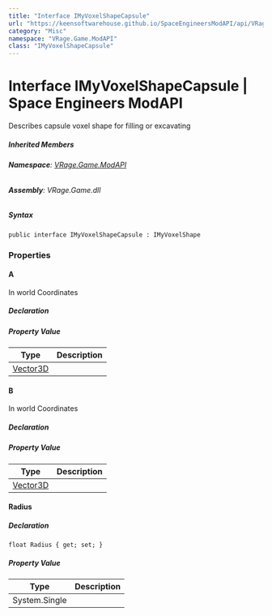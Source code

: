 ```yaml
---
title: "Interface IMyVoxelShapeCapsule"
url: "https://keensoftwarehouse.github.io/SpaceEngineersModAPI/api/VRage.Game.ModAPI.IMyVoxelShapeCapsule.html"
category: "Misc"
namespace: "VRage.Game.ModAPI"
class: "IMyVoxelShapeCapsule"
---
```


# Interface IMyVoxelShapeCapsule | Space Engineers ModAPI

Describes capsule voxel shape for filling or excavating

##### Inherited Members

###### **Namespace**: [VRage.Game.ModAPI](https://keensoftwarehouse.github.io/SpaceEngineersModAPI/api/VRage.Game.ModAPI.html)

###### **Assembly**: VRage.Game.dll

##### Syntax

```
public interface IMyVoxelShapeCapsule : IMyVoxelShape
```

### Properties

#### A

In world Coordinates

##### Declaration

##### Property Value

| Type | Description |
| --- | --- |
| [Vector3D](https://keensoftwarehouse.github.io/SpaceEngineersModAPI/api/VRageMath.Vector3D.html) |     |

#### B

In world Coordinates

##### Declaration

##### Property Value

| Type | Description |
| --- | --- |
| [Vector3D](https://keensoftwarehouse.github.io/SpaceEngineersModAPI/api/VRageMath.Vector3D.html) |     |

#### Radius

##### Declaration

```
float Radius { get; set; }
```

##### Property Value

| Type | Description |
| --- | --- |
| System.Single |     |